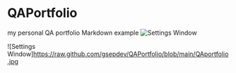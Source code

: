 # QAPortfolio
my personal QA portfolio
Markdown example ![Settings Window](https://raw.github.com/ryanmaxwell/iArrived/master/Screenshots/Settings.png)

![Settings Window]https://raw.github.com/gsepdev/QAPortfolio/blob/main/QAportfolio.jpg


